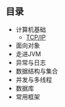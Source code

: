 ## 目录

+ 计算机基础
  + [TCP/IP](https://github.com/fly2022/JavaInterview/blob/master/docs/%E8%AE%A1%E7%AE%97%E6%9C%BA%E5%9F%BA%E7%A1%80/TCP%E4%B8%8EIP.md)
+ 面向对象
+ 走进JVM
+ 异常与日志
+ 数据结构与集合
+ 并发与多线程
+ 数据库
+ 常用框架
